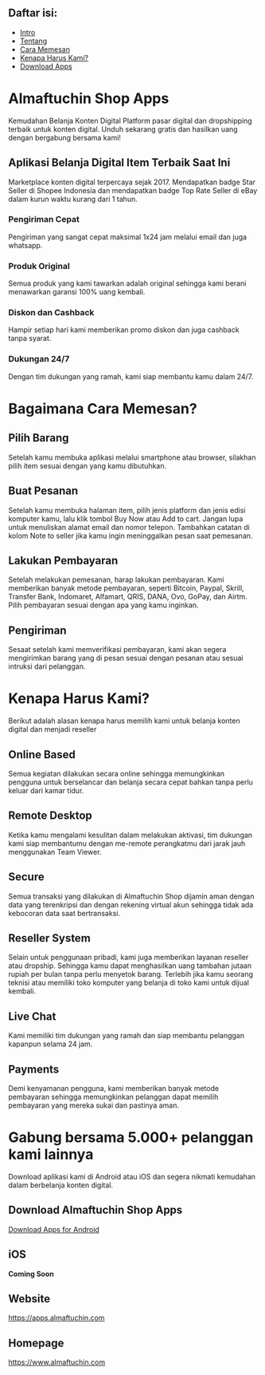 ## Daftar isi:
* [Intro](#almaftuchin-shop-apps)
* [Tentang](#aplikasi-belanja-digital-item-terbaik-saat-ini)
* [Cara Memesan](#bagaimana-cara-memesan)
* [Kenapa Harus Kami?](#kenapa-harus-kami)
* [Download Apps](#gabung-bersama-5000-pelanggan-kami-lainnya)

# Almaftuchin Shop Apps
Kemudahan Belanja Konten Digital
Platform pasar digital dan dropshipping terbaik untuk konten digital. Unduh sekarang gratis dan hasilkan uang dengan bergabung bersama kami!

## Aplikasi Belanja Digital Item Terbaik Saat Ini
Marketplace konten digital terpercaya sejak 2017. Mendapatkan badge Star Seller di Shopee Indonesia dan mendapatkan badge Top Rate Seller di eBay dalam kurun waktu kurang dari 1 tahun.

### Pengiriman Cepat
Pengiriman yang sangat cepat maksimal 1x24 jam melalui email dan juga whatsapp.

### Produk Original
Semua produk yang kami tawarkan adalah original sehingga kami berani menawarkan garansi 100% uang kembali.

### Diskon dan Cashback
Hampir setiap hari kami memberikan promo diskon dan juga cashback tanpa syarat.

### Dukungan 24/7
Dengan tim dukungan yang ramah, kami siap membantu kamu dalam 24/7.

# Bagaimana Cara Memesan?
## Pilih Barang
Setelah kamu membuka aplikasi melalui smartphone atau browser, silakhan pilih item sesuai dengan yang kamu dibutuhkan.

## Buat Pesanan
Setelah kamu membuka halaman item, pilih jenis platform dan jenis edisi komputer kamu, lalu klik tombol Buy Now atau Add to cart. Jangan lupa untuk menuliskan alamat email dan nomor telepon. Tambahkan catatan di kolom Note to seller jika kamu ingin meninggalkan pesan saat pemesanan.

## Lakukan Pembayaran
Setelah melakukan pemesanan, harap lakukan pembayaran. Kami memberikan banyak metode pembayaran, seperti Bitcoin, Paypal, Skrill, Transfer Bank, Indomaret, Alfamart, QRIS, DANA, Ovo, GoPay, dan Airtm. Pilih pembayaran sesuai dengan apa yang kamu inginkan.

## Pengiriman
Sesaat setelah kami memverifikasi pembayaran, kami akan segera mengirimkan barang yang di pesan sesuai dengan pesanan atau sesuai intruksi dari pelanggan.

# Kenapa Harus Kami?
Berikut adalah alasan kenapa harus memilih kami untuk belanja konten digital dan menjadi reseller

## Online Based
Semua kegiatan dilakukan secara online sehingga memungkinkan pengguna untuk berselancar dan belanja secara cepat bahkan tanpa perlu keluar dari kamar tidur.

## Remote Desktop
Ketika kamu mengalami kesulitan dalam melakukan aktivasi, tim dukungan kami siap membantumu dengan me-remote perangkatmu dari jarak jauh menggunakan Team Viewer.

## Secure
Semua transaksi yang dilakukan di Almaftuchin Shop dijamin aman dengan data yang terenkripsi dan dengan rekening virtual akun sehingga tidak ada kebocoran data saat bertransaksi.

## Reseller System
Selain untuk penggunaan pribadi, kami juga memberikan layanan reseller atau dropship. Sehingga kamu dapat menghasilkan uang tambahan jutaan rupiah per bulan tanpa perlu menyetok barang. Terlebih jika kamu seorang teknisi atau memiliki toko komputer yang belanja di toko kami untuk dijual kembali.

## Live Chat
Kami memiliki tim dukungan yang ramah dan siap membantu pelanggan kapanpun selama 24 jam.

## Payments
Demi kenyamanan pengguna, kami memberikan banyak metode pembayaran sehingga memungkinkan pelanggan dapat memilih pembayaran yang mereka sukai dan pastinya aman.

# Gabung bersama 5.000+ pelanggan kami lainnya
Download aplikasi kami di Android atau iOS dan segera nikmati kemudahan dalam berbelanja konten digital.

## Download Almaftuchin Shop Apps
[Download Apps for Android](https://app.almaftuchin.com/almaftuchin-shop-apps)

## iOS
**Coming Soon**

## Website
https://apps.almaftuchin.com

## Homepage
https://www.almaftuchin.com
